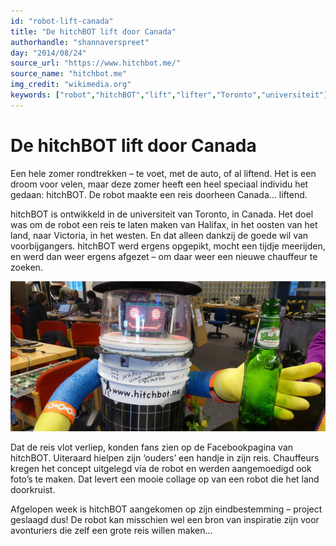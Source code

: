 ```yaml
---
id: "robot-lift-canada"
title: "De hitchBOT lift door Canada"
authorhandle: "shannaverspreet"
day: "2014/08/24"
source_url: "https://www.hitchbot.me/"
source_name: "hitchbot.me"
img_credit: "wikimedia.org"
keywords: ["robot","hitchBOT","lift","lifter","Toronto","universiteit"]
---
```

# De hitchBOT lift door Canada
Een hele zomer rondtrekken – te voet, met de auto, of al liftend. Het is een droom voor velen, maar deze zomer heeft een heel speciaal individu het gedaan: hitchBOT. De robot maakte een reis doorheen Canada… liftend.

hitchBOT is ontwikkeld in de universiteit van Toronto, in Canada. Het doel was om de robot een reis te laten maken van Halifax, in het oosten van het land, naar Victoria, in het westen. En dat alleen dankzij de goede wil van voorbijgangers. hitchBOT werd ergens opgepikt, mocht een tijdje meerijden, en werd dan weer ergens afgezet – om daar weer een nieuwe chauffeur te zoeken.

![wikimedia.org](2.jpg "Credit: wikimedia.org")

Dat de reis vlot verliep, konden fans zien op de Facebookpagina van hitchBOT. Uiteraard hielpen zijn ‘ouders’ een handje in zijn reis. Chauffeurs kregen het concept uitgelegd via de robot en werden aangemoedigd ook foto’s te maken. Dat levert een mooie collage op van een robot die het land doorkruist.

Afgelopen week is hitchBOT aangekomen op zijn eindbestemming – project geslaagd dus! De robot kan misschien wel een bron van inspiratie zijn voor avonturiers die zelf een grote reis willen maken...